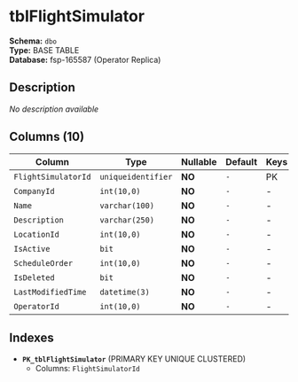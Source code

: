 # tblFlightSimulator

**Schema:** `dbo`  
**Type:** BASE TABLE  
**Database:** fsp-165587 (Operator Replica)

## Description

*No description available*

## Columns (10)

| Column | Type | Nullable | Default | Keys | Description |
|--------|------|----------|---------|------|-------------|
| `FlightSimulatorId` | `uniqueidentifier` | **NO** | `-` | PK | - |
| `CompanyId` | `int(10,0)` | **NO** | `-` | - | - |
| `Name` | `varchar(100)` | **NO** | `-` | - | - |
| `Description` | `varchar(250)` | **NO** | `-` | - | - |
| `LocationId` | `int(10,0)` | **NO** | `-` | - | - |
| `IsActive` | `bit` | **NO** | `-` | - | - |
| `ScheduleOrder` | `int(10,0)` | **NO** | `-` | - | - |
| `IsDeleted` | `bit` | **NO** | `-` | - | - |
| `LastModifiedTime` | `datetime(3)` | **NO** | `-` | - | - |
| `OperatorId` | `int(10,0)` | **NO** | `-` | - | - |

## Indexes

- **`PK_tblFlightSimulator`** (PRIMARY KEY UNIQUE CLUSTERED)
  - Columns: `FlightSimulatorId`
